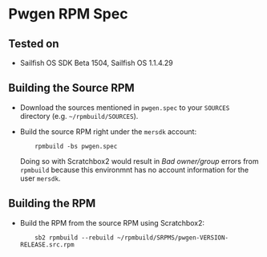 Pwgen RPM Spec
==============

Tested on
---------

* Sailfish OS SDK Beta 1504, Sailfish OS 1.1.4.29


Building the Source RPM
-----------------------

* Download the sources mentioned in `pwgen.spec` to your `SOURCES` directory
  (e.g. `~/rpmbuild/SOURCES`).
* Build the source RPM right under the `mersdk` account:

          rpmbuild -bs pwgen.spec

  Doing so with Scratchbox2 would result in *Bad owner/group* errors from
  `rpmbuild` because this environmnt has no account information for the user
  `mersdk`.


Building the RPM
----------------

* Build the RPM from the source RPM using Scratchbox2:

          sb2 rpmbuild --rebuild ~/rpmbuild/SRPMS/pwgen-VERSION-RELEASE.src.rpm
